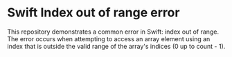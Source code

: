 # Swift Index out of range error
This repository demonstrates a common error in Swift: index out of range.  The error occurs when attempting to access an array element using an index that is outside the valid range of the array's indices (0 up to count - 1).
